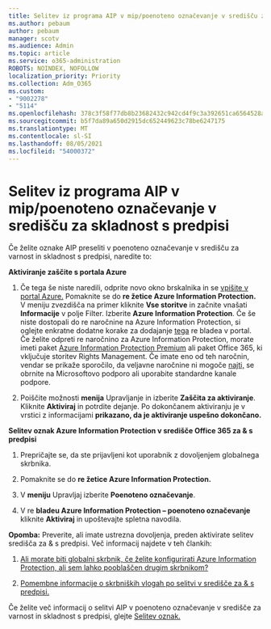 ```yaml
---
title: Selitev iz programa AIP v mip/poenoteno označevanje v središču za skladnost s predpisi
ms.author: pebaum
author: pebaum
manager: scotv
ms.audience: Admin
ms.topic: article
ms.service: o365-administration
ROBOTS: NOINDEX, NOFOLLOW
localization_priority: Priority
ms.collection: Adm_O365
ms.custom:
- "9002278"
- "5114"
ms.openlocfilehash: 378c3f58f77db8b23682432c942cd4f9c3a392651ca6564528a635724ad66a25
ms.sourcegitcommit: b5f7da89a650d2915dc652449623c78be6247175
ms.translationtype: MT
ms.contentlocale: sl-SI
ms.lasthandoff: 08/05/2021
ms.locfileid: "54000372"
---
```

# <a name="migration-from-aip-to-mipunified-labeling-in-the-compliance-center"></a>Selitev iz programa AIP v mip/poenoteno označevanje v središču za skladnost s predpisi

Če želite oznake AIP preseliti v poenoteno označevanje v središču za varnost in skladnost s predpisi, naredite to:

**Aktiviranje zaščite s portala Azure**

1. Če tega še niste naredili, odprite novo okno brskalnika in se [vpišite v portal Azure.](https://docs.microsoft.com/azure/information-protection/deploy-use/configure-policy#signing-in-to-the-azure-portal) Pomaknite se do **re žetice Azure Information Protection.** V meniju zvezdišča na primer kliknite **Vse storitve** in začnite vnašati **Informacije** v polje Filter. Izberite **Azure Information Protection**. Če še niste dostopali do re naročnine na Azure Information Protection, si oglejte enkratne dodatne korake za dodajanje [tega](https://docs.microsoft.com/azure/information-protection/deploy-use/configure-policy#to-access-the-azure-information-protection-blade-for-the-first-time) re bladea v portal. Če želite odpreti re naročnino za Azure Information Protection, morate imeti paket [Azure Information Protection Premium](https://www.microsoft.com/cloud-platform/azure-information-protection-pricing) ali paket Office 365, ki vključuje storitev Rights Management. Če imate eno od teh naročnin, vendar se prikaže sporočilo, da veljavne naročnine ni mogoče [najti,](https://docs.microsoft.com/azure/information-protection/get-started/information-support#to-contact-microsoft-support) se obrnite na Microsoftovo podporo ali uporabite standardne kanale podpore.

2. Poiščite možnosti **menija** Upravljanje in izberite **Zaščita za aktiviranje**. Kliknite **Aktiviraj** in potrdite dejanje. Po dokončanem aktiviranju je v vrstici z informacijami **prikazano, da je aktiviranje uspešno dokončano.**

**Selitev oznak Azure Information Protection v središče Office 365 za & s predpisi**

1. Prepričajte se, da ste prijavljeni kot uporabnik z dovoljenjem globalnega skrbnika.

2. Pomaknite se do **re žetice Azure Information Protection.**

3. V **meniju** Upravljaj izberite **Poenoteno označevanje**.

4. V re **bladeu Azure Information Protection – poenoteno označevanje** kliknite **Aktiviraj** in upoštevajte spletna navodila.

**Opomba:** Preverite, ali imate ustrezna dovoljenja, preden aktivirate selitev središča za & s predpisi. Več informacij najdete v teh člankih:

1. [Ali morate biti globalni skrbnik, če želite konfigurirati Azure Information Protection, ali sem lahko pooblaščen drugim skrbnikom?](https://docs.microsoft.com/azure/information-protection/faqs#do-you-need-to-be-a-global-admin-to-configure-azure-information-protection-or-can-i-delegate-to-other-administrators)

2. [Pomembne informacije o skrbniških vlogah po selitvi v središče za & s predpisi.](https://docs.microsoft.com/azure/information-protection/configure-policy-migrate-labels#important-information-about-administrative-roles)

Če želite več informacij o selitvi AIP v poenoteno označevanje v središče za varnost in skladnost s predpisi, glejte [Selitev oznak.](https://docs.microsoft.com/azure/information-protection/configure-policy-migrate-labels)
